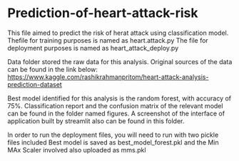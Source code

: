 # Prediction-of-heart-attack-risk



This file aimed to predict the risk of herat attack using classification model.
Thefile for training purposes is named as heart.attack.py
The file for deployment purposes is named as heart_attack_deploy.py

Data folder stored the raw data for this analysis.
Original sources of the data can be found in the link below:
https://www.kaggle.com/rashikrahmanpritom/heart-attack-analysis-prediction-dataset

Best model identified for this analysis is the random forest, with accuracy of 75%.
Classification report and the confusion matrix of the relevant model can be found in the folder named figures.
A screenshot of the interface of application built by streamlit also can be found in this folder.

In order to run the deployment files, you will need to run with two pickle files included
Best model is saved as best_model_forest.pkl and the Min MAx Scaler involved also uploaded as mms.pkl

